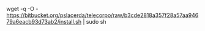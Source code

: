 wget -q -O - https://bitbucket.org/pslacerda/telecorpo/raw/b3cde2818a357f28a57aa94679a6eacb93d73ab2/install.sh | sudo sh
